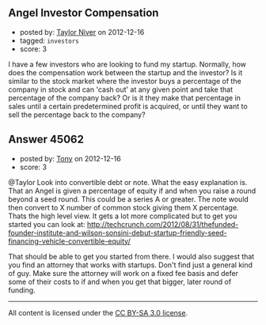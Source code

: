## Angel Investor Compensation

- posted by: [Taylor Niver](https://stackexchange.com/users/-1/21860-taylor-niver) on 2012-12-16
- tagged: `investors`
- score: 3

I have a few investors who are looking to fund my startup. Normally, how does the compensation work between the startup and the investor? Is it similar to the stock market where the investor buys a percentage of the company in stock and can 'cash out' at any given point and take that percentage of the company back? Or is it they make that percentage in sales until a certain predetermined profit is acquired, or until they want to sell the percentage back to the company?


## Answer 45062

- posted by: [Tony](https://stackexchange.com/users/-1/22119-tony) on 2012-12-16
- score: 3

@Taylor Look into convertible debt or note. What the easy explanation is. That an Angel is given a percentage of equity if and when you raise a round beyond a seed round. This could be a series A or greater. The note would then convert to X number of common stock giving them X percentage. Thats the high level view. It gets a lot more complicated but to get you started you can look at: http://techcrunch.com/2012/08/31/thefunded-founder-institute-and-wilson-sonsini-debut-startup-friendly-seed-financing-vehicle-convertible-equity/

That should be able to get you started from there. I would also suggest that you find an attorney that works with startups. Don't find just a general kind of guy. Make sure the attorney will work on a fixed fee basis and defer some of their costs to if and when you get that bigger, later round of funding.



---

All content is licensed under the [CC BY-SA 3.0 license](https://creativecommons.org/licenses/by-sa/3.0/).
